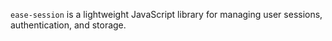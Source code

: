 `ease-session` is a lightweight JavaScript library for managing user sessions, authentication, and storage.
